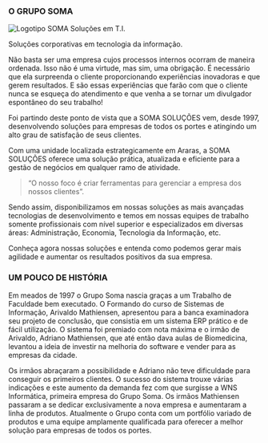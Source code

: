 ### O GRUPO SOMA

![Logotipo SOMA Soluções em T.I.](https://soma-solucoes.s3.amazonaws.com/logotipos/soma-solucoes.png)

Soluções corporativas em tecnologia da informação.

Não basta ser uma empresa cujos processos internos ocorram de maneira ordenada. Isso não é uma virtude, mas sim, uma obrigação. É necessário que ela surpreenda o cliente proporcionando experiências inovadoras e que gerem resultados. E são essas experiências que farão com que o cliente nunca se esqueça do atendimento e que venha a se tornar um divulgador espontâneo do seu trabalho!

Foi partindo deste ponto de vista que a SOMA SOLUÇÕES vem, desde 1997, desenvolvendo soluções para empresas de todos os portes e atingindo um alto grau de satisfação de seus clientes.

Com uma unidade localizada estrategicamente em Araras, a SOMA SOLUÇÕES oferece uma solução prática, atualizada e eficiente para a gestão de negócios em qualquer ramo de atividade.

> “O nosso foco é criar ferramentas para gerenciar a empresa dos nossos clientes”.

Sendo assim, disponibilizamos em nossas soluções as mais avançadas tecnologias de desenvolvimento e temos em nossas equipes de trabalho somente profissionais com nível superior e especializados em diversas áreas: Administração, Economia, Tecnologia da Informação, etc.

Conheça agora nossas soluções e entenda como podemos gerar mais agilidade e aumentar os resultados positivos da sua empresa.

### UM POUCO DE HISTÓRIA

Em meados de 1997 o Grupo Soma nascia graças a um Trabalho de Faculdade bem executado. O Formando do curso de Sistemas de Informação, Arivaldo Mathiensen, apresentou para a banca examinadora seu projeto de conclusão, que consistia em um sistema ERP prático e de fácil utilização. O sistema foi premiado com nota máxima e o irmão de Arivaldo, Adriano Mathiensen, que até então dava aulas de Biomedicina, levantou a ideia de investir na melhoria do software e vender para as empresas da cidade.

Os irmãos abraçaram a possibilidade e Adriano não teve dificuldade para conseguir os primeiros clientes. O sucesso do sistema trouxe várias indicações e este aumento da demanda fez com que surgisse a WNS Informática, primeira empresa do Grupo Soma. Os irmãos Mathiensen passaram a se dedicar exclusivamente a nova empresa e aumentaram a linha de produtos. Atualmente o Grupo conta com um portfólio variado de produtos e uma equipe amplamente qualificada para oferecer a melhor solução para empresas de todos os portes.